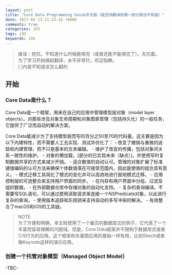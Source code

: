 ```yaml
---
layout: post
title: "Core Data Programming Guide中文版（能坚持翻译到哪一部分我也不知道）"
date: 2017-05-13 21:23:18 +0800
comments: true
categories: iOS
tags: iOS
keywords: iOS
---
```

> 废话：挖坑，不知道什么时候能填完（或者还能不能填完了）。先坑着。  
为了学习开始搞起翻译，水平非常烂，欢迎指教。  
[ ]内是不知道该怎么翻的

## 开始
### Core Data是什么？
Core Data是一个框架，用来在自己的应用中管理模型层对象（model layer objects）。对那些涉及对象生命周期和对象图表管理（包括持久化）的一般任务，它提供了广泛而自动的解决方案。
<!--more-->
Core Data能减少为了支持模型层而写的百分之50至70的代码量。这主要是因为以下内建特性，而不需要人工去实现、测试并优化了：
    - 改变了撤销与重做的追踪和内建管理，而不只是基本的文本编辑。
    - 维护了改变的传播，包括对象间关系一致性的维护。
    - 对象的懒加载，[部分的已实现未来（缺点）]，并使用写时复制数据共享的方式来减少开销。
    - 适合数值的自动认可。管理的对象扩展了标准键值编码的认可方法来确保个体数值落在可接受范围内，因此能使值的组合具有意义。
    - 模式迁移工具简化了模式的变化并可以高效地进行就地模式迁移。
    - 应用控制层的可选整合来支持用户界面的同步。
    - 在内存和用户界面中分组、过滤及组织数据。
    - 在外部数据仓库中存储对象的自动化支持。
    - 复杂的查询编译。不需要写SQL语句，可以通过使用读取请求来连接一个NSPredicate对象，以此进行复杂的查询。
    - 使用版本追踪和乐观锁来支持自动的多写冲突的解决。
    - 有效整合了macOS和iOS的工具链。
> NOTE  
为了方便和明确，本文档使用了一个雇员的数据库式的例子。它代表了一个丰富而容易理解的问题域。但是，Core Data框架并不限制于数据库式或者C/S行为的应用。这个框架和矢量图应用的基础一样有用，比如Skech或者像Keynote这样的演示应用。

### 创建一个托管对象模型（Managed Object Model）

-TBC-
